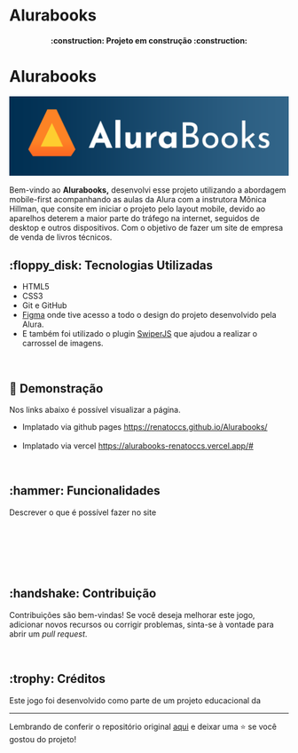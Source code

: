 # Alurabooks


<h4 align="center"> 
    :construction:  Projeto em construção  :construction:
</h4>

<H1> Alurabooks </H1>

<p align="center">
  <img src="https://github.com/RenatoCCS/Alurabooks/blob/main/img/Alurabooks.png" alt="Logo Alurabooks">
</p>

Bem-vindo ao **Alurabooks,** desenvolvi esse projeto utilizando a abordagem mobile-first acompanhando as aulas da Alura com a instrutora Mônica Hillman, que consite em iniciar o projeto pelo layout mobile, devido ao aparelhos deterem a maior parte do tráfego na internet, seguidos de desktop e outros dispositivos. Com o objetivo de fazer um site de empresa de venda de livros técnicos. 


<h2>:floppy_disk: Tecnologias Utilizadas </h2>

- HTML5 
- CSS3
- Git e GitHub
- [Figma](https://www.figma.com/file/sSMbIqKaGBd66Y8roxTk2p/AluraBooks-%7C-Responsividade-com-Mobile-First?type=design&node-id=37-94&mode=design&t=cW8fIOwByL2cyfMc-0) onde tive acesso a todo o design do projeto desenvolvido pela Alura.
- E também foi utilizado o plugin [SwiperJS](https://swiperjs.com/) que ajudou a realizar o carrossel de imagens.

<br>

<h2>📁  Demonstração </h2>

Nos links abaixo é possível visualizar a página.

- Implatado via github pages https://renatoccs.github.io/Alurabooks/ 
<br><br>
- Implatado via vercel https://alurabooks-renatoccs.vercel.app/#

<br>

<h2>:hammer: Funcionalidades  </h2>

Descrever o que é possível fazer no site

<br><br>

<br><br>

<h2>:handshake: Contribuição </h2>

Contribuições são bem-vindas! Se você deseja melhorar este jogo, adicionar novos recursos ou corrigir problemas, sinta-se à vontade para abrir um _pull request_.

<br>

<h2>:trophy: Créditos </h2>

Este jogo foi desenvolvido como parte de um projeto educacional da 

---

Lembrando de conferir o repositório original [aqui](https://github.com/digitalinnovationone/js-yugioh-assets) e deixar uma ⭐️ se você gostou do projeto! <br>
